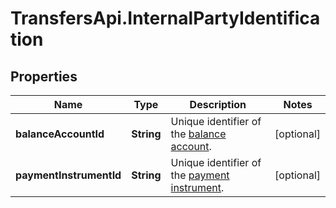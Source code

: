 # TransfersApi.InternalPartyIdentification

## Properties

Name | Type | Description | Notes
------------ | ------------- | ------------- | -------------
**balanceAccountId** | **String** | Unique identifier of the [balance account](https://docs.adyen.com/api-explorer/#/balanceplatform/latest/post/balanceAccounts__resParam_id). | [optional] 
**paymentInstrumentId** | **String** | Unique identifier of the [payment instrument](https://docs.adyen.com/api-explorer/#/balanceplatform/latest/post/paymentInstruments__resParam_id). | [optional] 


